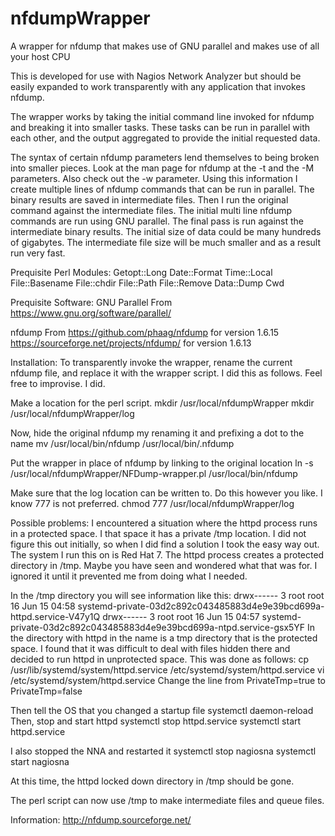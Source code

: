 # nfdumpWrapper
A wrapper for nfdump that makes use of GNU parallel and makes use of all your host CPU

This is developed for use with Nagios Network Analyzer but should be easily expanded to work transparently
with any application that invokes nfdump.

The wrapper works by taking the initial command line invoked for nfdump and breaking it into smaller tasks. These tasks can be run in parallel with each other, and the output aggregated to provide the initial requested data. 

The syntax of certain nfdump parameters lend themselves to being broken into smaller pieces. Look at the man page for nfdump at the -t and the -M parameters. Also check out the -w parameter. Using this information I create multiple lines of nfdump commands that can be run in parallel. The binary results are saved in intermediate files. Then I run the original command against the intermediate files. The initial multi line nfdump commands are run using GNU parallel. The final pass is run against the intermediate binary results. The initial size of data could be many hundreds of gigabytes. The intermediate file size will be much smaller and as a result run very fast.

Prequisite Perl Modules:
Getopt::Long
Date::Format
Time::Local
File::Basename
File::chdir
File::Path
File::Remove
Data::Dump
Cwd

Prequisite Software:
GNU Parallel 
From
  https://www.gnu.org/software/parallel/

nfdump
From 
  https://github.com/phaag/nfdump           for version 1.6.15
  https://sourceforge.net/projects/nfdump/  for version 1.6.13

Installation:
To transparently invoke the wrapper, rename the current nfdump file, and replace it with the wrapper script.
I did this as follows. Feel free to improvise. I did.

Make a location for the perl script.
mkdir /usr/local/nfdumpWrapper
mkdir /usr/local/nfdumpWrapper/log

Now, hide the original nfdump my renaming it and prefixing a dot to the name
mv /usr/local/bin/nfdump /usr/local/bin/.nfdump

Put the wrapper in place of nfdump by linking to the original location
ln -s /usr/local/nfdumpWrapper/NFDump-wrapper.pl /usr/local/bin/nfdump

Make sure that the log location can be written to. Do this however you like. I know 777 is not preferred.
chmod 777 /usr/local/nfdumpWrapper/log

Possible problems:
I encountered a situation where the httpd process runs in a protected space. I that space it has a private /tmp location. I did not figure this out initially, so when I did find a solution I took the easy way out. The system I run this on is Red Hat 7. The httpd process creates a protected directory in /tmp. Maybe you have seen and wondered what that was for. I ignored it until it prevented me from doing what I needed.

In the /tmp directory you will see information like this:
drwx------   3 root     root        16 Jun 15 04:58 systemd-private-03d2c892c043485883d4e9e39bcd699a-httpd.service-V47y1Q
drwx------   3 root     root        16 Jun 15 04:57 systemd-private-03d2c892c043485883d4e9e39bcd699a-ntpd.service-gsx5YF
In the directory with httpd in the name is a tmp directory that is the protected space. I found that it was difficult to deal with files hidden there and decided to run httpd in unprotected space. This was done as follows:
cp /usr/lib/systemd/system/httpd.service /etc/systemd/system/httpd.service
vi /etc/systemd/system/httpd.service
Change the line from
PrivateTmp=true
to
PrivateTmp=false

Then tell the OS that you changed a startup file
systemctl daemon-reload
Then, stop and start httpd
systemctl stop httpd.service
systemctl start httpd.service

I also stopped the NNA and restarted it
systemctl stop nagiosna
systemctl start nagiosna

At this time, the httpd locked down directory in /tmp should be gone.

The perl script can now use /tmp to make intermediate files and queue files.

Information:
http://nfdump.sourceforge.net/

